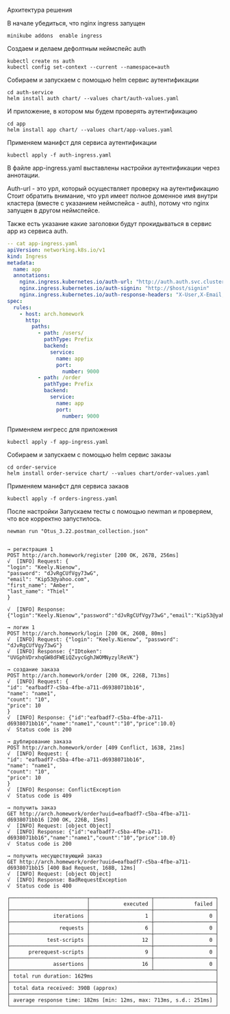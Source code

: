 Архитектура решения

В начале убедиться, что nginx ingress запущен

```
minikube addons  enable ingress
```

Создаем и делаем дефолтным неймспейс auth
```
kubectl create ns auth
kubectl config set-context --current --namespace=auth
```

Собираем и запускаем с помощью helm сервис аутентификации
```
cd auth-service
helm install auth chart/ --values chart/auth-values.yaml
```

И приложение, в котором мы будем проверять аутентификацию 
```
cd app
helm install app chart/ --values chart/app-values.yaml
```

Применяем манифст для сервиса аутентификации
```
kubectl apply -f auth-ingress.yaml
```

В файле app-ingress.yaml выставлены настройки аутентификации через аннотации.

Auth-url - это урл, который осуществляет проверку на аутентификацию 
Стоит обратить внимание, что урл имеет полное доменное имя внутри кластера (вместе с указанием неймспейса - auth), потому что nginx запущен в другом неймспейсе. 

Также есть указание какие заголовки будут прокидываться в сервис app из сервиса auth.

```yaml
-- cat app-ingress.yaml
apiVersion: networking.k8s.io/v1
kind: Ingress
metadata:
  name: app
  annotations:
    nginx.ingress.kubernetes.io/auth-url: "http://auth.auth.svc.cluster.local:9000/auth"
    nginx.ingress.kubernetes.io/auth-signin: "http://$host/signin"
    nginx.ingress.kubernetes.io/auth-response-headers: "X-User,X-Email,X-UserId,X-First-Name,X-Last-Name"
spec:
  rules:
    - host: arch.homework
      http:
        paths:
          - path: /users/
            pathType: Prefix
            backend:
              service:
                name: app
                port:
                  number: 9000
          - path: /order
            pathType: Prefix
            backend:
              service:
                name: app
                port:
                  number: 9000
```

Применяем ингресс для приложения
```
kubectl apply -f app-ingress.yaml
```

Собираем и запускаем с помощью helm сервис заказы
```
cd order-service
helm install order-service chart/ --values chart/order-values.yaml
```

Применяем манифст для сервиса закаов
```
kubectl apply -f orders-ingress.yaml
```




После настройки
Запускаем тесты с помощью newman и проверяем, что все корректно запустилось. 
```
newman run "Otus_3.22.postman_collection.json"


→ регистрация 1
POST http://arch.homework/register [200 OK, 267B, 256ms]
√  [INFO] Request: {
"login": "Keely.Nienow",
"password": "dJvRgCUfVgy73wG",
"email": "Kip53@yahoo.com",
"first_name": "Amber",
"last_name": "Thiel"
}

√  [INFO] Response: {"login":"Keely.Nienow","password":"dJvRgCUfVgy73wG","email":"Kip53@yahoo.com","first_name":"Amber","last_name":"Thiel","id":1}

→ логин 1
POST http://arch.homework/login [200 OK, 260B, 80ms]
√  [INFO] Request: {"login": "Keely.Nienow", "password": "dJvRgCUfVgy73wG"}
√  [INFO] Response: {"IDtoken": "UVGphVDrxhqGW8dFWEiQZvycGghJWOMNyzylReVK"}

→ создание заказа
POST http://arch.homework/order [200 OK, 226B, 713ms]
√  [INFO] Request: {
"id": "eafbadf7-c5ba-4fbe-a711-d6938071bb16",
"name": "name1",
"count": "10",
"price": 10
}
√  [INFO] Response: {"id":"eafbadf7-c5ba-4fbe-a711-d6938071bb16","name":"name1","count":"10","price":10.0}
√  Status code is 200

→ дублирование заказа
POST http://arch.homework/order [409 Conflict, 163B, 21ms]
√  [INFO] Request: {
"id": "eafbadf7-c5ba-4fbe-a711-d6938071bb16",
"name": "name1",
"count": "10",
"price": 10
}
√  [INFO] Response: ConflictException
√  Status code is 409

→ получить заказ
GET http://arch.homework/order?uuid=eafbadf7-c5ba-4fbe-a711-d6938071bb16 [200 OK, 226B, 15ms]
√  [INFO] Request: [object Object]
√  [INFO] Response: {"id":"eafbadf7-c5ba-4fbe-a711-d6938071bb16","name":"name1","count":"10","price":10.0}
√  Status code is 200

→ получить несуществующий заказ
GET http://arch.homework/order?uuid=eafbadf7-c5ba-4fbe-a711-d6938071bb15 [400 Bad Request, 168B, 12ms]
√  [INFO] Request: [object Object]
√  [INFO] Response: BadRequestException
√  Status code is 400

┌─────────────────────────┬────────────────────┬────────────────────┐
│                         │           executed │             failed │
├─────────────────────────┼────────────────────┼────────────────────┤
│              iterations │                  1 │                  0 │
├─────────────────────────┼────────────────────┼────────────────────┤
│                requests │                  6 │                  0 │
├─────────────────────────┼────────────────────┼────────────────────┤
│            test-scripts │                 12 │                  0 │
├─────────────────────────┼────────────────────┼────────────────────┤
│      prerequest-scripts │                  9 │                  0 │
├─────────────────────────┼────────────────────┼────────────────────┤
│              assertions │                 16 │                  0 │
├─────────────────────────┴────────────────────┴────────────────────┤
│ total run duration: 1629ms                                        │
├───────────────────────────────────────────────────────────────────┤
│ total data received: 390B (approx)                                │
├───────────────────────────────────────────────────────────────────┤
│ average response time: 182ms [min: 12ms, max: 713ms, s.d.: 251ms] │
└───────────────────────────────────────────────────────────────────┘
```
